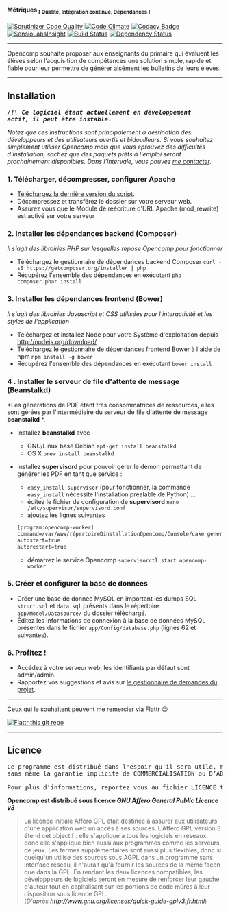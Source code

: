#### Métriques <sub>[ [Qualité](http://fr.wikipedia.org/wiki/Qualit%C3%A9_logicielle), [Intégration continue](http://fr.wikipedia.org/wiki/Intégration_continue), [Dépendances](http://fr.wikipedia.org/wiki/D%C3%A9pendance_logicielle) ]</sub>

[![Scrutinizer Code Quality](https://scrutinizer-ci.com/g/jtraulle/Opencomp/badges/quality-score.png?b=develop)](https://scrutinizer-ci.com/g/jtraulle/Opencomp/?branch=develop) [![Code Climate](https://codeclimate.com/github/Opencomp/Opencomp/badges/gpa.svg)](https://codeclimate.com/github/Opencomp/Opencomp) [![Codacy Badge](https://www.codacy.com/project/badge/13218f52491d4052a156883182019b9a)](https://www.codacy.com/public/jtraulle/Opencomp) [![SensioLabsInsight](https://insight.sensiolabs.com/projects/799f30c2-873c-4226-901c-98951ba5ff33/mini.png)](https://insight.sensiolabs.com/projects/799f30c2-873c-4226-901c-98951ba5ff33) [![Build Status](https://travis-ci.org/Opencomp/Opencomp.svg?branch=develop)](https://travis-ci.org/jtraulle/Opencomp) [![Dependency Status](https://gemnasium.com/Opencomp/Opencomp.svg)](https://gemnasium.com/jtraulle/Opencomp)


----

Opencomp souhaite proposer aux enseignants du primaire qui évaluent les élèves selon l’acquisition de compétences une solution simple, rapide et fiable pour leur permettre de générer aisément les bulletins de leurs élèves.

----

Installation
------------

**_<pre>/!\ Ce logiciel étant actuellement en développement actif, il peut être instable.</pre>_**

*Notez que ces instructions sont principalement a destination des développeurs et des utilisateurs avertis et bidouilleurs. Si vous souhaitez simplement utiliser Opencomp mais que vous éprouvez des difficultés d'installation, sachez que des paquets prêts à l'emploi seront prochainement disponibles. Dans l'intervale, vous pouvez [me contacter](http://blog.opencomp.fr/nous-contacter/).*

### 1. Télécharger, décompresser, configurer Apache

* [Téléchargez la dernière version du script](https://codeload.github.com/jtraulle/Opencomp/zip/develop).
* Décompressez et transférez le dossier sur votre serveur web.
* Assurez vous que le Module de réécriture d'URL Apache (mod_rewrite) est activé sur votre serveur

### 2. Installer les dépendances backend (Composer)

*Il s'agit des librairies PHP sur lesquelles repose Opencomp pour fonctionner*

* Téléchargez le gestionnaire de dépendances backend Composer `curl -sS https://getcomposer.org/installer | php`
* Récupérez l'ensemble des dépendances en exécutant `php composer.phar install`

### 3. Installer les dépendances frontend (Bower)

*Il s'agit des librairies Javascript et CSS utilisées pour l'interactivité et les styles de l'application*

* Téléchargez et installez Node pour votre Système d'exploitation depuis http://nodejs.org/download/
* Téléchargez le gestionnaire de dépendances frontend Bower à l'aide de npm `npm install -g bower`
* Récupérez l'ensemble des dépendances en exécutant `bower install`

### 4 . Installer le serveur de file d'attente de message (Beanstalkd)

*Les générations de PDF étant très consommatrices de ressources, elles sont gérées par l'intermédiaire du serveur de file d'attente de message **beanstalkd** *.

* Installez **beanstalkd** avec
    * GNU/Linux basé Debian `apt-get install beanstalkd`
    * OS X `brew install beanstalkd`


* Installez **supervisord** pour pouvoir gérer le démon permettant de générer les PDF en tant que service :
    * `easy_install supervisor` (pour fonctionner, la commande `easy_install` nécessite l'installation préalable de Python) ...
    * éditez le fichier de configuration de **supervisord** `nano /etc/supervisor/supervisord.conf`
    * ajoutez les lignes suivantes
    ```txt
    [program:opencomp-worker]
    command=/var/www/répertoireDinstallationOpencomp/Console/cake generatepupilreport
    autostart=true
    autorestart=true
    ```
    * démarrez le service Opencomp `supervisorctl start opencomp-worker`

### 5. Créer et configurer la base de données

* Créer une base de donnée MySQL en important les dumps SQL `struct.sql` et `data.sql` présents dans le répertoire `app/Model/Datasource/` du dossier téléchargé.
* Éditez les informations de connexion à la base de données MySQL présentes dans le fichier `app/Config/database.php` (lignes 62 et suivantes).

### 6. Profitez !

* Accédez à votre serveur web, les identifiants par défaut sont admin/admin.
* Rapportez vos suggestions et avis sur [le gestionnaire de demandes du projet](http://projets.opencomp.fr/opencomp/issues/new).

----

Ceux qui le souhaitent peuvent me remercier via Flattr :blush:

[![Flattr this git repo](http://api.flattr.com/button/flattr-badge-large.png)](https://flattr.com/submit/auto?user_id=jtraulle&url=https://github.com/jtraulle/Opencomp&title=Opencomp&language=php&tags=github&category=software)

----

Licence
-------

<pre>Ce programme est distribué dans l'espoir qu'il sera utile, mais SANS AUCUNE GARANTIE ;
sans même la garantie implicite de COMMERCIALISATION ou D’ADAPTATION A UN OBJET PARTICULIER.

Pour plus d'informations, reportez vous au fichier LICENCE.txt de l'archive.</pre>

**Opencomp est distribué sous licence _GNU Affero General Public Licence v3_**

>La licence initiale Affero GPL était destinée à assurer aux utilisateurs d'une application web un accès à ses sources. L'Affero GPL version 3 étend cet objectif : elle s'applique à tous les logiciels en réseaux, donc elle s'applique bien aussi aux programmes comme les serveurs de jeux. Les termes supplémentaires sont aussi plus flexibles, donc si quelqu'un utilise des sources sous AGPL dans un programme sans interface réseau, il n'aurait qu'à fournir les sources de la même façon que dans la GPL. En rendant les deux licences compatibles, les développeurs de logiciels seront en mesure de renforcer leur gauche d'auteur tout en capitalisant sur les portions de code mûres à leur disposition sous licence GPL. <br />(_D'après http://www.gnu.org/licenses/quick-guide-gplv3.fr.html_)
